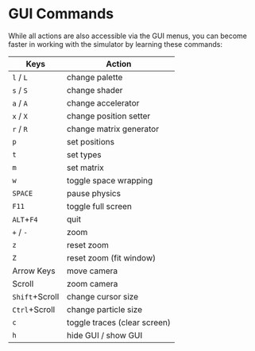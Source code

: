 # GUI Commands

While all actions are also accessible via the GUI menus,
you can become faster in working with the simulator by learning these commands:

| Keys       | Action                       |
|------------|------------------------------|
| `l` / `L`  | change palette               |
| `s` / `S`  | change shader                |
| `a` / `A`  | change accelerator           |
| `x` / `X`  | change position setter       |
| `r` / `R`  | change matrix generator      |
| `p`        | set positions                |
| `t`        | set types                    |
| `m`        | set matrix                   |
| `w`        | toggle space wrapping        |
| `SPACE`    | pause physics                |
| `F11`      | toggle full screen           |
| `ALT`+`F4` | quit                         |
| `+` / `-`  | zoom                         |
| `z`        | reset zoom                   |
| `Z`        | reset zoom (fit window)      |
| Arrow Keys | move camera                  |
| Scroll     | zoom camera                  |
| `Shift`+Scroll | change cursor size |
| `Ctrl`+Scroll | change particle size |
| `c`        | toggle traces (clear screen) |
| `h`        | hide GUI / show GUI          |


